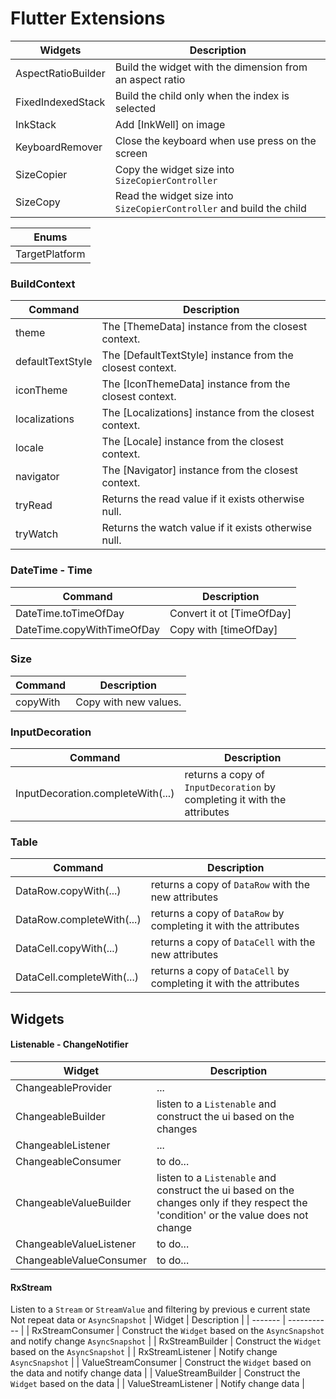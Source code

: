 # Flutter Extensions

| Widgets | Description |
| --- | --- |
| AspectRatioBuilder | Build the widget with the dimension from an aspect ratio |
| FixedIndexedStack | Build the child only when the index is selected |
| InkStack | Add [InkWell] on image |
| KeyboardRemover | Close the keyboard when use press on the screen |
| SizeCopier | Copy the widget size into `SizeCopierController` |
| SizeCopy | Read the widget size into `SizeCopierController` and build the child |

| Enums |
| --- |
| TargetPlatform |

### BuildContext
| Command | Description |
| ------- | ----------- |
| theme | The [ThemeData] instance from the closest context. |
| defaultTextStyle | The [DefaultTextStyle] instance from the closest context. |
| iconTheme | The [IconThemeData] instance from the closest context. |
| localizations | The [Localizations] instance from the closest context. |
| locale | The [Locale] instance from the closest context. |
| navigator | The [Navigator] instance from the closest context. |
| tryRead | Returns the read value if it exists otherwise null. |
| tryWatch | Returns the watch value if it exists otherwise null. |

### DateTime - Time

| Command | Description |
| ------- | ----------- |
| DateTime.toTimeOfDay | Convert it ot [TimeOfDay] |
| DateTime.copyWithTimeOfDay | Copy with [timeOfDay] |

### Size
| Command | Description |
| ------- | ----------- |
| copyWith | Copy with new values. |

### InputDecoration
| Command | Description |
| ------- | ----------- |
| InputDecoration.completeWith(...) | returns a copy of `InputDecoration` by completing it with the attributes |

### Table
| Command | Description |
| ------- | ----------- |
| DataRow.copyWith(...) | returns a copy of `DataRow` with the new attributes |
| DataRow.completeWith(...) | returns a copy of `DataRow` by completing it with the attributes |
| DataCell.copyWith(...) | returns a copy of `DataCell` with the new attributes |
| DataCell.completeWith(...) | returns a copy of `DataCell` by completing it with the attributes |

## Widgets

#### Listenable - ChangeNotifier

| Widget | Description |
| ------- | ----------- |
| ChangeableProvider | ... |
| ChangeableBuilder | listen to a `Listenable` and construct the ui based on the changes |
| ChangeableListener | ... |
| ChangeableConsumer | to do... |
| ChangeableValueBuilder | listen to a `Listenable` and construct the ui based on the changes only if they respect the 'condition' or the value does not change |
| ChangeableValueListener | to do... |
| ChangeableValueConsumer | to do... |

#### RxStream
Listen to a `Stream` or `StreamValue` and filtering by previous e current state
Not repeat data or `AsyncSnapshot`
| Widget | Description |
| ------- | ----------- |
| RxStreamConsumer | Construct the `Widget` based on the `AsyncSnapshot` and notify change `AsyncSnapshot`  |
| RxStreamBuilder | Construct the `Widget` based on the `AsyncSnapshot` |
| RxStreamListener | Notify change `AsyncSnapshot` |
| ValueStreamConsumer | Construct the `Widget` based on the data and notify change data |
| ValueStreamBuilder | Construct the `Widget` based on the data |
| ValueStreamListener | Notify change data |


